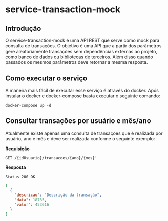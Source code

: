 # service-transaction-mock

## Introdução

O service-transaction-mock é uma API REST que serve como mock para consulta de transações. O objetivo é uma API que a partir dos parâmetros gere aleatoriamente transações sem dependências externas ao projeto, como banco de dados ou bibliotecas de terceiros. Além disso quando passados os mesmos parâmetros deve retornar a mesma resposta.

## Como executar o serviço

A maneira mais fácil de executar esse serviço é através do docker. Após instalar o docker e docker-compose basta executar o seguinte comando:

   	docker-compose up -d

## Consultar transações por usuário e mês/ano

Atualmente existe apenas uma consulta de transaçoes que é realizada por usuário, ano e mês e deve ser realizada conforme o seguinte exemplo: 

**Requisição**
```shell
GET /{idUsuario}/transacoes/{ano}/{mes}'
```

**Resposta**
```shell
Status 200 OK
```
```json
[
  {
    "descricao": "Descrição da transação",
    "data": 18735,
    "valor": 453616
  }
]
```